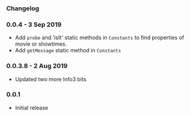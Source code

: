 ### Changelog

### 0.0.4 - 3 Sep 2019
- Add `probe` and 'isIt' static methods in `Constants` to find properties of movie or showtimes.
- Add `getMessage` static method in `Constants`

### 0.0.3.8 - 2 Aug 2019
- Updated two more Info3 bits  

### 0.0.1
- Initial release 
